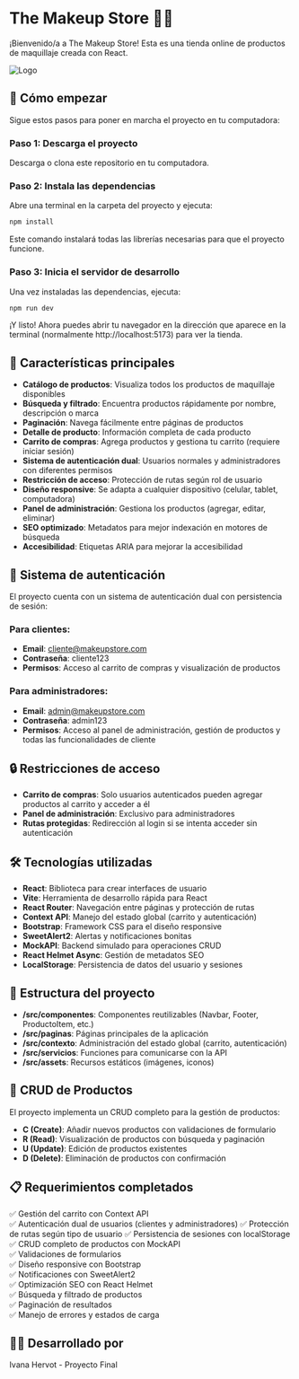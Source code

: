 # The Makeup Store 💄✨

¡Bienvenido/a a The Makeup Store! Esta es una tienda online de productos de maquillaje creada con React.

![Logo](https://dcassetcdn.com/design_img/789746/153009/153009_4725277_789746_image.jpg)

## 🚀 Cómo empezar

Sigue estos pasos para poner en marcha el proyecto en tu computadora:

### Paso 1: Descarga el proyecto

Descarga o clona este repositorio en tu computadora.

### Paso 2: Instala las dependencias

Abre una terminal en la carpeta del proyecto y ejecuta:

```bash
npm install
```

Este comando instalará todas las librerías necesarias para que el proyecto funcione.

### Paso 3: Inicia el servidor de desarrollo

Una vez instaladas las dependencias, ejecuta:

```bash
npm run dev
```

¡Y listo! Ahora puedes abrir tu navegador en la dirección que aparece en la terminal (normalmente http://localhost:5173) para ver la tienda.

## 📱 Características principales

- **Catálogo de productos**: Visualiza todos los productos de maquillaje disponibles
- **Búsqueda y filtrado**: Encuentra productos rápidamente por nombre, descripción o marca
- **Paginación**: Navega fácilmente entre páginas de productos
- **Detalle de producto**: Información completa de cada producto
- **Carrito de compras**: Agrega productos y gestiona tu carrito (requiere iniciar sesión)
- **Sistema de autenticación dual**: Usuarios normales y administradores con diferentes permisos
- **Restricción de acceso**: Protección de rutas según rol de usuario
- **Diseño responsive**: Se adapta a cualquier dispositivo (celular, tablet, computadora)
- **Panel de administración**: Gestiona los productos (agregar, editar, eliminar)
- **SEO optimizado**: Metadatos para mejor indexación en motores de búsqueda
- **Accesibilidad**: Etiquetas ARIA para mejorar la accesibilidad

## 🔑 Sistema de autenticación

El proyecto cuenta con un sistema de autenticación dual con persistencia de sesión:

### Para clientes:
- **Email**: cliente@makeupstore.com
- **Contraseña**: cliente123
- **Permisos**: Acceso al carrito de compras y visualización de productos

### Para administradores:
- **Email**: admin@makeupstore.com
- **Contraseña**: admin123
- **Permisos**: Acceso al panel de administración, gestión de productos y todas las funcionalidades de cliente

## 🔒 Restricciones de acceso

- **Carrito de compras**: Solo usuarios autenticados pueden agregar productos al carrito y acceder a él
- **Panel de administración**: Exclusivo para administradores
- **Rutas protegidas**: Redirección al login si se intenta acceder sin autenticación

## 🛠️ Tecnologías utilizadas

- **React**: Biblioteca para crear interfaces de usuario
- **Vite**: Herramienta de desarrollo rápida para React
- **React Router**: Navegación entre páginas y protección de rutas
- **Context API**: Manejo del estado global (carrito y autenticación)
- **Bootstrap**: Framework CSS para el diseño responsive
- **SweetAlert2**: Alertas y notificaciones bonitas
- **MockAPI**: Backend simulado para operaciones CRUD
- **React Helmet Async**: Gestión de metadatos SEO
- **LocalStorage**: Persistencia de datos del usuario y sesiones

## 📂 Estructura del proyecto

- **/src/componentes**: Componentes reutilizables (Navbar, Footer, ProductoItem, etc.)
- **/src/paginas**: Páginas principales de la aplicación
- **/src/contexto**: Administración del estado global (carrito, autenticación)
- **/src/servicios**: Funciones para comunicarse con la API
- **/src/assets**: Recursos estáticos (imágenes, iconos)

## 🔄 CRUD de Productos

El proyecto implementa un CRUD completo para la gestión de productos:

- **C (Create)**: Añadir nuevos productos con validaciones de formulario
- **R (Read)**: Visualización de productos con búsqueda y paginación
- **U (Update)**: Edición de productos existentes
- **D (Delete)**: Eliminación de productos con confirmación

## 📋 Requerimientos completados

✅ Gestión del carrito con Context API  
✅ Autenticación dual de usuarios (clientes y administradores)
✅ Protección de rutas según tipo de usuario
✅ Persistencia de sesiones con localStorage
✅ CRUD completo de productos con MockAPI  
✅ Validaciones de formularios  
✅ Diseño responsive con Bootstrap  
✅ Notificaciones con SweetAlert2  
✅ Optimización SEO con React Helmet  
✅ Búsqueda y filtrado de productos  
✅ Paginación de resultados  
✅ Manejo de errores y estados de carga

## 👨‍💻 Desarrollado por

Ivana Hervot - Proyecto Final

